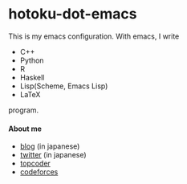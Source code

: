 hotoku-dot-emacs
================

This is my emacs configuration. With emacs, I write

- C++
- Python
- R
- Haskell
- Lisp(Scheme, Emacs Lisp)
- LaTeX

program.

#### About me

- [blog][blog] (in japanese)
- [twitter][twitter] (in japanese)
- [topcoder][topcoder]
- [codeforces][codeforces]

[blog]: http://d.hatena.ne.jp/hotoku
[twitter]: https://twitter.com/hotoku
[topcoder]: http://community.topcoder.com/tc?module=MemberProfile&cr=22920699
[codeforces]: http://www.codeforces.com/profile/hotoku 
